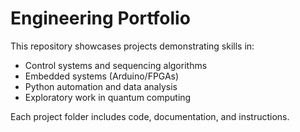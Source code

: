 # Engineering Portfolio

This repository showcases projects demonstrating skills in:
- Control systems and sequencing algorithms
- Embedded systems (Arduino/FPGAs)
- Python automation and data analysis
- Exploratory work in quantum computing

Each project folder includes code, documentation, and instructions.
